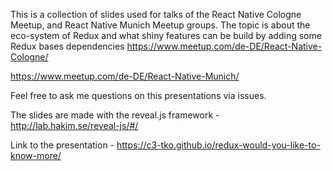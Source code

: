 This is a collection of slides used for talks of the React Native Cologne Meetup, and React Native Munich Meetup groups. The topic is about the eco-system of Redux and what shiny features can be build by adding some Redux bases dependencies
https://www.meetup.com/de-DE/React-Native-Cologne/

https://www.meetup.com/de-DE/React-Native-Munich/

Feel free to ask me questions on this presentations via issues. 

The slides are made with the reveal.js framework - http://lab.hakim.se/reveal-js/#/

Link to the presentation - https://c3-tko.github.io/redux-would-you-like-to-know-more/

